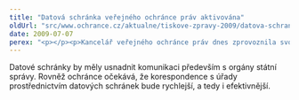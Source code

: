 ```yaml
---
title: "Datová schránka veřejného ochránce práv aktivována"
oldUrl: "src/www.ochrance.cz/aktualne/tiskove-zpravy-2009/datova-schranka-verejneho-ochrance-prav-aktivovana"
date: 2009-07-07
perex: "<p></p><p>Kancelář veřejného ochránce práv dnes zprovoznila svoji datovou schránku a splnila tak povinnost vyplývající ze zákona č. 300/2008 Sb., o elektronických úkonech a autorizované konverzi dokumentů. Úřady, instituce nebo soukromé osoby, které mají buď ze zákona či z vlastního rozhodnutí datovou schránku rovněž aktivovánu, se mohou na veřejného ochránce práv od nynějška obracet i zprávami zasílanými touto cestou, tj. v elektronické podobě prostřednictvím datové schránky.</p>"
---
```


<!-- imported from the old website -->

<p class="Normln">Datové schránky by měly usnadnit komunikaci především s orgány státní správy. Rovněž ochránce očekává, že korespondence s úřady prostřednictvím datových schránek bude rychlejší, a tedy i efektivnější.</p><p class="Normln"> </p>
